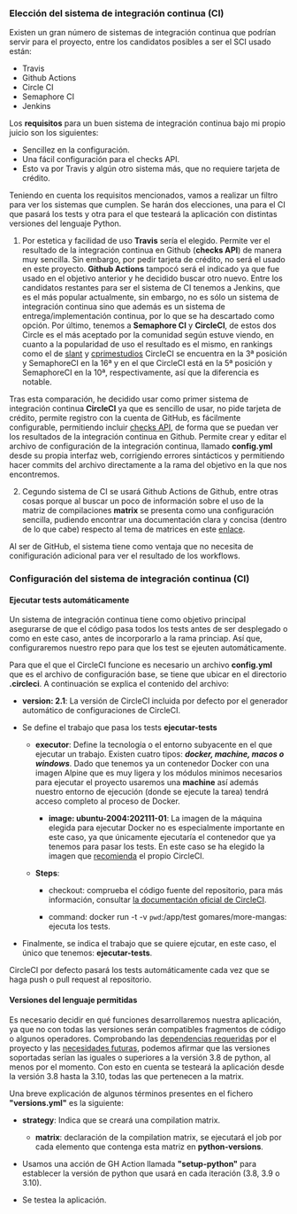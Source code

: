  ### Elección del sistema de integración continua (CI)

Existen un gran número de sistemas de integración continua que podrían servir para el proyecto, entre los candidatos posibles a ser el SCI usado están:

* Travis
* Github Actions
* Circle CI
* Semaphore CI
* Jenkins

Los **requisitos** para un buen sistema de integración continua bajo mi propio juicio son los siguientes:

* Sencillez en la configuración.
* Una fácil configuración para el checks API.
* Esto va por Travis y algún otro sistema más, que no requiere tarjeta de crédito.


Teniendo en cuenta los requisitos mencionados, vamos a realizar un filtro para ver los sistemas que cumplen. Se harán dos elecciones, una para el CI que pasará los tests y otra para el que testeará la aplicación con distintas versiones del lenguaje Python.

1. Por estetica y facilidad de uso **Travis** sería el elegido. Permite ver el resultado de la integración continua en Github (**checks API**) de manera muy sencilla. Sin embargo, por pedir tarjeta de crédito, no será el usado en este proyecto. **Github Actions** tampocó será el indicado ya que fue usado en el objetivo anterior y he decidido buscar otro nuevo.  Entre los candidatos restantes para ser el sistema de CI tenemos a Jenkins, que es el más popular actualmente, sin embargo, no es sólo un sistema de integración continua sino que además es un sistema de entrega/implementación continua, por lo que se ha descartado como opción. Por último, tenemos a **Semaphore CI** y **CircleCI**, de estos dos Circle es el más aceptado por la comunidad según estuve viendo, en cuanto a la popularidad de uso el resultado es el mismo, en rankings como el de [slant](https://www.slant.co/topics/799/~best-continuous-integration-tools) y [cprimestudios](https://cprimestudios.com/blog/top-cicd-tools-2021-most-complete-guide-33-best-picks-devops) CircleCI se encuentra en la 3ª posición y SemaphoreCI en la 16ª y en el que CircleCI está en la 5ª posición y SemaphoreCI en la 10ª, respectivamente, así que la diferencia es notable.

Tras esta comparación, he decidido usar como primer sistema de integración continua **CircleCI** ya que es sencillo de usar, no pide tarjeta de crédito, permite registro con la cuenta de GitHub, es fácilmente configurable, permitiendo incluir [checks API](https://circleci.com/docs/2.0/enable-checks/), de forma que se puedan ver los resultados de la integración continua en Github. Permite crear y editar el archivo de configuración de la integración continua, llamado **config.yml** desde su propia interfaz web, corrigiendo errores sintácticos y permitiendo hacer commits del archivo directamente a la rama del objetivo en la que nos encontremos.

2. Cegundo sistema de CI se usará Github Actions de Github, entre otras cosas porque al buscar un poco de información sobre el uso de la matriz de compilaciones **matrix** se presenta como una configuración sencilla, pudiendo encontrar una documentación clara y concisa (dentro de lo que cabe) respecto al tema de matrices en este [enlace](https://docs.github.com/es/actions/learn-github-actions/workflow-syntax-for-github-actions#jobsjob_idstrategymatrix). 

Al ser de GitHub, el sistema tiene como ventaja que no necesita de conifiguración adicional para ver el resultado de los workflows.

 ### Configuración del sistema de integración continua (CI)


#### Ejecutar tests automáticamente

Un sistema de integración continua tiene como objetivo principal asegurarse de que el código pasa todos los tests  antes de ser desplegado o como en este caso, antes de incorporarlo a la rama princiap. Así que, configuraremos nuestro repo para que los test se ejeuten automáticamente.


Para que el que el CircleCI funcione es necesario un archivo **config.yml** que es el archivo de configuración base, se tiene que ubicar en el directorio **.circleci**. A continuación se explica el contenido del archivo:


* **version: 2.1**: La versión de CircleCI incluida por defecto por el generador automático de configuraciones de CircleCI.

* Se define el trabajo que pasa los tests
**ejecutar-tests**
    * **executor**: Define la tecnología o el entorno subyacente en el que ejecutar un trabajo. Existen cuatro tipos: ***docker, machine, macos o windows***.
    Dado que tenemos ya un contenedor Docker con una imagen Alpine que es muy ligera y los módulos minimos necesarios para ejecutar el proyecto usaremos una **machine** así además nuestro entorno de ejecución (donde se ejecute la tarea) tendrá acceso completo al proceso de Docker.

        * **image: ubuntu-2004:202111-01**: La imagen de la máquina elegida para ejecutar Docker no es especialmente importante en este caso, ya que únicamente ejecutaría el contenedor
        que ya tenemos para pasar los tests. En este caso se ha elegido la imagen que [recomienda](https://circleci.com/docs/2.0/executor-intro/) el propio CircleCI.

    * **Steps**:
        * checkout: comprueba el código fuente del repositorio, para más información, consultar [la documentación oficial de CircleCI](https://circleci.com/docs/2.0/configuration-reference/#checkout).

        * command: docker run -t -v `pwd`:/app/test gomares/more-mangas: ejecuta los tests. 

* Finalmente, se indica el trabajo que se quiere ejcutar, en este caso, el único que tenemos: **ejecutar-tests**.

CircleCI por defecto pasará los tests automáticamente cada vez que se haga push o pull request al repositorio.

#### Versiones del lenguaje permitidas

 Es necesario decidir en qué funciones desarrollaremos nuestra aplicación, ya que no con todas las versiones serán compatibles fragmentos de código o algunos operadores. Comprobando las [dependencias requeridas](https://github.com/gomares/more-mangas/blob/Objetivo-6/pyproject.toml) por el proyecto y las [necesidades futuras](https://github.com/gomares/more-mangas/blob/Objetivo-6/docs/objetivo-5.md), podemos afirmar que las versiones soportadas serían las iguales o superiores a la versión 3.8 de python, al menos por el momento. Con esto en cuenta se testeará la aplicación desde la versión 3.8 hasta la 3.10, todas las que pertenecen a la matrix.

 Una breve explicación de algunos términos presentes en el fichero **"versions.yml"** es la siguiente:

* **strategy**: Indica que se creará una compilation matrix.
    * **matrix**: declaración de la compilation matrix, se ejecutará el job por cada elemento que contenga esta matriz en **python-versions**.

* Usamos una acción de GH Action llamada **"setup-python"** para establecer la versión de python que usará en cada iteración (3.8, 3.9 o 3.10).

* Se testea la aplicación.
